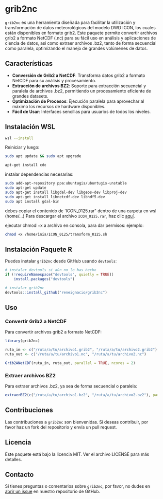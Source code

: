 
# grib2nc

`grib2nc` es una herramienta diseñada para facilitar la utilización y transformación de datos meteorológicos del modelo DWD ICON, los cuales están disponibles en formato grib2. Este paquete permite convertir archivos grib2 a formato NetCDF (.nc) para su fácil uso en análisis y aplicaciones de ciencia de datos, así como extraer archivos .bz2, tanto de forma secuencial como paralela, optimizando el manejo de grandes volúmenes de datos.

## Características

- **Conversión de Grib2 a NetCDF**: Transforma datos grib2 a formato NetCDF para su análisis y procesamiento.
- **Extracción de archivos BZ2**: Soporte para extracción secuencial y paralela de archivos .bz2, permitiendo un procesamiento eficiente de grandes datasets.
- **Optimización de Procesos**: Ejecución paralela para aprovechar al máximo los recursos de hardware disponibles.
- **Fácil de Usar**: Interfaces sencillas para usuarios de todos los niveles.

## Instalación WSL

```bash
wsl --install
```

Reiniciar y luego:

```bash
sudo apt update && sudo apt upgrade
```

```bash
apt-get install cdo
```

instalar dependencias necesarias:

```bash
sudo add-apt-repository ppa:ubuntugis/ubuntugis-unstable
sudo apt-get update
sudo apt-get install libgdal-dev libgeos-dev libproj-dev 
sudo apt-get install libnetcdf-dev libhdf5-dev 
sudo apt install gdal-bin

```
debes copiar el contenido de  'ICON_0125.rar" dentro de una carpeta en wsl (home/...)
Para descargar el archivo `ICON_0125.rar`, haz clic [aquí](https://github.com/reneignacio/grib2nc/raw/master/ICON_0125.rar).

ejecutar chmod +x a archivo en consola, para dar permisos:
ejemplo:
```bash
chmod +x /home/inia/ICON_0125/transform_0125.sh
```



## Instalación Paquete R
Puedes instalar `grib2nc` desde GitHub usando `devtools`:

```r
# instalar devtools si aún no lo has hecho
if (!requireNamespace("devtools", quietly = TRUE))
    install.packages("devtools")

# instalar grib2nc
devtools::install_github("reneignacio/grib2nc")
```

## Uso

### Convertir Grib2 a NetCDF

Para convertir archivos grib2 a formato NetCDF:

```r
library(grib2nc)

ruta_in <- c("/ruta/a/tu/archivo1.grib2", "/ruta/a/tu/archivo2.grib2")
ruta_out <- c("/ruta/a/tu/archivo1.nc", "/ruta/a/tu/archivo2.nc")

Grib2ANetCDF(ruta_in, ruta_out, parallel = TRUE, ncores = 2)
```

### Extraer archivos BZ2

Para extraer archivos .bz2, ya sea de forma secuencial o paralela:

```r
extraerBZ2(c("/ruta/a/tu/archivo1.bz2", "/ruta/a/tu/archivo2.bz2"), parallel = TRUE, ncores = 2)
```

## Contribuciones

Las contribuciones a `grib2nc` son bienvenidas. Si deseas contribuir, por favor haz un fork del repositorio y envía un pull request.

## Licencia

Este paquete está bajo la licencia MIT. Ver el archivo LICENSE para más detalles.

## Contacto

Si tienes preguntas o comentarios sobre `grib2nc`, por favor, no dudes en [abrir un issue](https://github.com/reneignacio/grib2nc/issues) en nuestro repositorio de GitHub.
